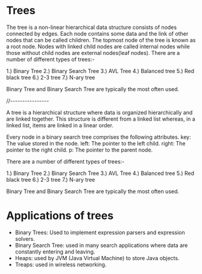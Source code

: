# Trees

The tree is a non-linear hierarchical data structure consists of nodes connected by edges. Each node contains some data and the link of other nodes that can be called children. The topmost node of the tree is known as a root node. Nodes with linked child nodes are called internal nodes while those without child nodes are external nodes(leaf nodes).
There are a number of different types of trees:-

1.) Binary Tree
2.) Binary Search Tree
3.) AVL Tree
4.) Balanced tree
5.) Red black tree
6.) 2-3 tree
7.) N-ary tree

Binary Tree and Binary Search Tree are typically the most often used.

//----------------

A tree is a hierarchical structure where data is organized hierarchically and are linked together. This structure is different from a linked list whereas, in a linked list, items are linked in a linear order.

Every node in a binary search tree comprises the following attributes.
key: The value stored in the node.
left: The pointer to the left child.
right: The pointer to the right child.
p: The pointer to the parent node.

There are a number of different types of trees:-

1.) Binary Tree
2.) Binary Search Tree
3.) AVL Tree
4.) Balanced tree
5.) Red black tree
6.) 2-3 tree
7.) N-ary tree

Binary Tree and Binary Search Tree are typically the most often used.

# Applications of trees

- Binary Trees: Used to implement expression parsers and expression solvers.
- Binary Search Tree: used in many search applications where data are constantly entering and leaving.
- Heaps: used by JVM (Java Virtual Machine) to store Java objects.
- Treaps: used in wireless networking.